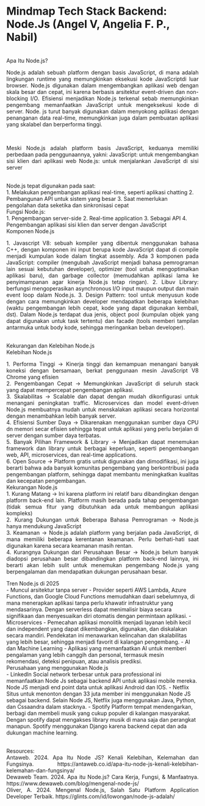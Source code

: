 <!DOCTYPE HTML>
<html lang="id">
   
# Mindmap Tech Stack Backend: Node.Js (Angel V, Angelia F. P., Nabil)
<br>
<h>Apa Itu Node.js?</h>
<br>
<p align="justify">Node.js adalah sebuah platform dengan basis JavaScript, di mana adalah lingkungan runtime yang memungkinkan eksekusi kode JavaScriptdi luar browser. Node.js digunakan dalam mengembangkan aplikasi web dengan skala besar dan cepat, ini karena berbasis arsitektur event-driven dan non-blocking I/O. Efisiensi menjadikan Node.js terkenal sebab memungkinkan pengembang memanfaatkan JavaScript untuk mengeksekusi kode di server. Node. js turut banyak digunakan dalam menyokong aplikasi dengan penanganan data real-time, memungkinkan juga dalam pembuatan aplikasi yang skalabel dan berperforma tinggi.</p>
<br>
<p align="justify">Meski Node.js adalah platform basis JavaScript, keduanya memiliki perbedaan pada penggunaannya, yakni:
JavaScript: untuk mengembangkan sisi klien dari aplikasi web
Node.js: untuk menjalankan JavaScript di sisi server</p>
<br>
Node.js tepat digunakan pada saat:
<br>
1. Melakukan pengembangan aplikasi real-time, seperti aplikasi chatting
2. Pembangunan API untuk sistem yang besar
3. Saat memerlukan pengolahan data seketika dan sinkronisasi cepat
<br>
Fungsi Node.js:
<br>
1. Pengembangan server-side
2. Real-time application
3. Sebagai API
4. Pengembangan aplikasi sisi klien dan server dengan JavaScript
<br>
<h>Komponen Node.js</h>
<br>
<p align="justify">
1. Javascript V8: sebuah kompiler yang dibentuk menggunakan bahasa C++, dengan komponen ini input berupa kode JavaScript dapat di compile menjadi kumpulan kode dalam tingkat assembly. Ada 3 komponen pada JavaScript: compiler (mengubah JavaScript menjadi bahasa pemrograman lain sesuai kebutuhan developer), optimizer (tool untuk mengoptimalkan aplikasi baru), dan garbage collector (memudahkan aplikasi lama ke penyimampanan agar kinerja Node.js tetap ringan).
2. Libuv Library: berfungsi mengoperasikan asynchronous I/O input maupun output dan main event loop dalam Node.js.
3. Design Pattern: tool untuk menyusun kode dengan cara memungkinkan developer mendapatkan beberapa kelebihan (waktu pengembangan lebih cepat, kode yang dapat digunakan kembali, dst). Dalam Node.js terdapat dua jenis, object pool (kumpulan objek yang dapat digunakan untuk task tertentu) dan facade (tools memberi tampilan antarmuka untuk body kode, sehingga meringankan beban developer).
</p>
<br>
<h>Kekurangan dan Kelebihan Node.js</h>
<br>
Kelebihan Node.js
<br>
<p align="justify">
1. Performa Tinggi
-> Kinerja tinggi dan kemampuan menangani banyak koneksi dengan bersamaan, berkat penggunaan mesin JavaScript V8 Chrome yang efisien
<br>
2. Pengembangan Cepat
-> Memungkinkan JavaScript di seluruh stack yang dapat mempercepat pengembangan aplikasi.
<br>
3. Skalabilitas
-> Scalable dan dapat dengan mudah dikonfigurasi untuk menangani peningkatan traffic. Microservices dan model event-driven Node.js membuatnya mudah untuk menskalakan aplikasi secara horizontal dengan menambahkan lebih banyak server.
<br>  
4. Efisiensi Sumber Daya
-> Dikarenakan menggunakan sumber daya CPU dn memori secar efisien sehingga tepat untuk aplikasi yang perlu berjalan di server dengan sumber daya terbatas.
<br>   
5. Banyak Pilihan Framework & Library
-> Menjadikan dapat menemukan framework dan library untuk berbagai keperluan, seperti pengembangan web, API, microservices, dan real-time applications.
<br>  
6. Open Source
-> Platform gratis untuk digunakan dan dimodifikasi, ini juga berarti bahwa ada banyak komunitas pengembang yang berkontribusi pada pengembangan platform, sehingga dapat membantu meningkatkan kualitas dan kecepatan pengembangan.
<br>    
Kekurangan Node.js
<br> 
1. Kurang Matang
-> Ini karena platform ini relatif baru dibandingkan dengan platform back-end lain. Platform masih berada pada tahap pengembangan (tidak semua fitur yang dibutuhkan ada untuk membangun aplikasi kompleks)
<br>  
2. Kurang Dukungan untuk Beberapa Bahasa Pemrograman
-> Node.js hanya mendukung JavaScript
<br>
3. Keamanan
-> Node.js adalah platform yang berjalan pada JavaScript, di mana memiliki beberapa kerentanan keamanan. Perlu berhati-hati saat digunakan karena secara keamanan masih rentan.
<br>   
4. Kurangnya Dukungan dari Perusahaan Besar
-> Node.js belum banyak diadopsi perusahaan besar dibandingkan platform back-end lainnya, ini berarti akan lebih sulit untuk menemukan pengembang Node.js yang berpengalaman dan mendapatkan dukungan perusahaan besar. 
<br>
</p>
<h>Tren Node.js di 2025</h>
<br>
- Muncul arsitektur tanpa server
- Provider seperti AWS Lambda, Azure Functions, dan Google Cloud Functions memudahkan daari sebelumnya, di mana menerapkan aplikasi tanpa perlu khawatir infrastruktur yang mendasarinya. Dengan serverless dapat menimalisir biaya secara signifikaan dan menyesuaikan diri otomatis dengan permintaan aplikasi.
- Microservices
- Pemecahan aplikasi monolitik menjadi layanan lebih kecil dan independent yang dapat dikembangkan, digunakan, dan diskalakan secara mandiri. Pendekatan ini menawarkan kelincahan dan skalabilitas yang lebih besar, sehingga menjadi favorit di kalangan pengembang.
- AI dan Machine Learning
- Aplikasi yang memanfaatkan AI untuk memberi pengalaman yang lebih canggih dan personal, termasuk mesin rekomendasi, deteksi penipuan, atau analisis prediksi.
<br>
<h>Perusahaan yang menggunakan Node.js</h>
<br>
- LinkedIn
Social network terbesar untuk para professional ini memanfaatkan Node Js sebagai backend API untuk aplikasi mobile mereka. Node JS menjadi end point data untuk aplikasi Android dan IOS.
- Netflix
Situs untuk menonton dengan 33 juta member ini menggunakan Node JS sebagai backend. Selain Node JS, Netflix juga menggunakan Java, Python, dan Cssaandra dalam stacknya.
-  Spotify
Platform tempat mendengarkan, berbagi dan membeli musik yang cukup populer di kalangan masyarakat. Dengan spotify dapat mengakses library musik di mana saja dan perangkat manapun. Spotify menggunakan Django karena backend cepat dan ada dukungan machine learning.
<br><br>
<p align="justify">
Resources:
<br>
Antaweb. 2024. Apa Itu Node JS? Kenali Kelebihan, Kelemahan dan Fungsinya. https://antaweb.co.id/apa-itu-node-js-kenali-kelebihan-kelemahan-dan-fungsinya/
<br>
Dewaweb Team. 2024. Apa itu Node.js? Cara Kerja, Fungsi, & Manfaatnya. https://www.dewaweb.com/blog/mengenal-node-js/
<br>
Oliver, A. 2024. Mengenal Node.js, Salah Satu Platform Application Developer Terbaik. https://glints.com/id/lowongan/node-js-adalah/
</p>
</html>

